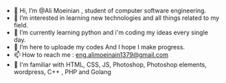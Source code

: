 - 👋 Hi, I’m @Ali Moeinian , student of computer software engineering.
- 👀 I’m interested in learning new technologies and all things related to my field.
- 🌱 I’m currently learning python and i'm coding my ideas every single day.
- 💞️ I’m here to uploade my codes And I hope I make progress.
- 📫 How to reach me :  eng.alimoeinain1379@gmail.com
- 👀 I'm familiar with HTML, CSS, JS, Photoshop, Photoshop elements, wordpress, C++  , PHP and Golang                    

<!---
AliMoeinian/AliMoeinian is a ✨ special ✨ repository because its `README.md` (this file) appears on your GitHub profile.
You can click the Preview link to take a look at your changes.
--->
